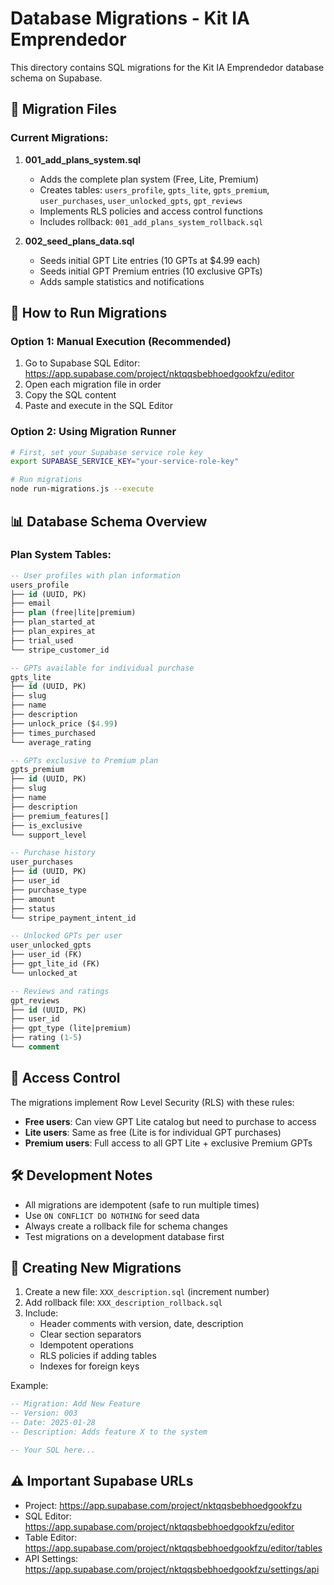 # Database Migrations - Kit IA Emprendedor

This directory contains SQL migrations for the Kit IA Emprendedor database schema on Supabase.

## 📁 Migration Files

### Current Migrations:

1. **001_add_plans_system.sql**
   - Adds the complete plan system (Free, Lite, Premium)
   - Creates tables: `users_profile`, `gpts_lite`, `gpts_premium`, `user_purchases`, `user_unlocked_gpts`, `gpt_reviews`
   - Implements RLS policies and access control functions
   - Includes rollback: `001_add_plans_system_rollback.sql`

2. **002_seed_plans_data.sql**
   - Seeds initial GPT Lite entries (10 GPTs at $4.99 each)
   - Seeds initial GPT Premium entries (10 exclusive GPTs)
   - Adds sample statistics and notifications

## 🚀 How to Run Migrations

### Option 1: Manual Execution (Recommended)

1. Go to Supabase SQL Editor: https://app.supabase.com/project/nktqqsbebhoedgookfzu/editor
2. Open each migration file in order
3. Copy the SQL content
4. Paste and execute in the SQL Editor

### Option 2: Using Migration Runner

```bash
# First, set your Supabase service role key
export SUPABASE_SERVICE_KEY="your-service-role-key"

# Run migrations
node run-migrations.js --execute
```

## 📊 Database Schema Overview

### Plan System Tables:

```sql
-- User profiles with plan information
users_profile
├── id (UUID, PK)
├── email
├── plan (free|lite|premium)
├── plan_started_at
├── plan_expires_at
├── trial_used
└── stripe_customer_id

-- GPTs available for individual purchase
gpts_lite
├── id (UUID, PK)
├── slug
├── name
├── description
├── unlock_price ($4.99)
├── times_purchased
└── average_rating

-- GPTs exclusive to Premium plan
gpts_premium
├── id (UUID, PK)
├── slug
├── name
├── description
├── premium_features[]
├── is_exclusive
└── support_level

-- Purchase history
user_purchases
├── id (UUID, PK)
├── user_id
├── purchase_type
├── amount
├── status
└── stripe_payment_intent_id

-- Unlocked GPTs per user
user_unlocked_gpts
├── user_id (FK)
├── gpt_lite_id (FK)
└── unlocked_at

-- Reviews and ratings
gpt_reviews
├── id (UUID, PK)
├── user_id
├── gpt_type (lite|premium)
├── rating (1-5)
└── comment
```

## 🔐 Access Control

The migrations implement Row Level Security (RLS) with these rules:

- **Free users**: Can view GPT Lite catalog but need to purchase to access
- **Lite users**: Same as free (Lite is for individual GPT purchases)
- **Premium users**: Full access to all GPT Lite + exclusive Premium GPTs

## 🛠️ Development Notes

- All migrations are idempotent (safe to run multiple times)
- Use `ON CONFLICT DO NOTHING` for seed data
- Always create a rollback file for schema changes
- Test migrations on a development database first

## 📝 Creating New Migrations

1. Create a new file: `XXX_description.sql` (increment number)
2. Add rollback file: `XXX_description_rollback.sql`
3. Include:
   - Header comments with version, date, description
   - Clear section separators
   - Idempotent operations
   - RLS policies if adding tables
   - Indexes for foreign keys

Example:
```sql
-- Migration: Add New Feature
-- Version: 003
-- Date: 2025-01-28
-- Description: Adds feature X to the system

-- Your SQL here...
```

## ⚠️ Important Supabase URLs

- Project: https://app.supabase.com/project/nktqqsbebhoedgookfzu
- SQL Editor: https://app.supabase.com/project/nktqqsbebhoedgookfzu/editor
- Table Editor: https://app.supabase.com/project/nktqqsbebhoedgookfzu/editor/tables
- API Settings: https://app.supabase.com/project/nktqqsbebhoedgookfzu/settings/api